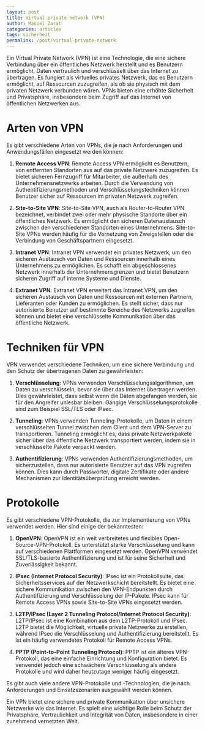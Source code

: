 ```yaml
---
layout: post
title: Virtual private network (VPN)
author: Manuel Zarat
categories: articles
tags: sicherheit
permalink: /post/virtual-private-network
---
```


Ein Virtual Private Network (VPN) ist eine Technologie, die eine sichere Verbindung über ein öffentliches Netzwerk herstellt und es Benutzern ermöglicht, Daten vertraulich und verschlüsselt über das Internet zu übertragen. Es fungiert als virtuelles privates Netzwerk, das es Benutzern ermöglicht, auf Ressourcen zuzugreifen, als ob sie physisch mit dem privaten Netzwerk verbunden wären. VPNs bieten eine erhöhte Sicherheit und Privatsphäre, insbesondere beim Zugriff auf das Internet von öffentlichen Netzwerken aus.

<!--excerpt_separator-->

<h1>Arten von VPN</h1>

Es gibt verschiedene Arten von VPNs, die je nach Anforderungen und Anwendungsfällen eingesetzt werden können:

1. **Remote Access VPN**: Remote Access VPN ermöglicht es Benutzern, von entfernten Standorten aus auf das private Netzwerk zuzugreifen. Es bietet sicheren Fernzugriff für Mitarbeiter, die außerhalb des Unternehmensnetzwerks arbeiten. Durch die Verwendung von Authentifizierungsmethoden und Verschlüsselungstechniken können Benutzer sicher auf Ressourcen im privaten Netzwerk zugreifen.

2. **Site-to-Site VPN**: Site-to-Site VPN, auch als Router-to-Router VPN bezeichnet, verbindet zwei oder mehr physische Standorte über ein öffentliches Netzwerk. Es ermöglicht den sicheren Datenaustausch zwischen den verschiedenen Standorten eines Unternehmens. Site-to-Site VPNs werden häufig für die Vernetzung von Zweigstellen oder die Verbindung von Geschäftspartnern eingesetzt.

3. **Intranet VPN**: Intranet VPN verwendet ein privates Netzwerk, um den sicheren Austausch von Daten und Ressourcen innerhalb eines Unternehmens zu ermöglichen. Es schafft ein abgeschlossenes Netzwerk innerhalb der Unternehmensgrenzen und bietet Benutzern sicheren Zugriff auf interne Systeme und Dienste.

4. **Extranet VPN**: Extranet VPN erweitert das Intranet VPN, um den sicheren Austausch von Daten und Ressourcen mit externen Partnern, Lieferanten oder Kunden zu ermöglichen. Es stellt sicher, dass nur autorisierte Benutzer auf bestimmte Bereiche des Netzwerks zugreifen können und bietet eine verschlüsselte Kommunikation über das öffentliche Netzwerk.

<h1>Techniken für VPN</h1>

VPN verwendet verschiedene Techniken, um eine sichere Verbindung und den Schutz der übertragenen Daten zu gewährleisten:

1. **Verschlüsselung**: VPNs verwenden Verschlüsselungsalgorithmen, um Daten zu verschlüsseln, bevor sie über das Internet übertragen werden. Dies gewährleistet, dass selbst wenn die Daten abgefangen werden, sie für den Angreifer unlesbar bleiben. Gängige Verschlüsselungsprotokolle sind zum Beispiel SSL/TLS oder IPsec.

2. **Tunneling**: VPNs verwenden Tunneling-Protokolle, um Daten in einem verschlüsselten Tunnel zwischen dem Client und dem VPN-Server zu transportieren. Tunneling ermöglicht es, dass private Netzwerkpakete sicher über das öffentliche Netzwerk transportiert werden, indem sie in verschlüsselte Pakete verpackt werden.

3. **Authentifizierung**: VPNs verwenden Authentifizierungsmethoden, um sicherzustellen, dass nur autorisierte Benutzer auf das VPN zugreifen können. Dies kann durch Passwörter, digitale Zertifikate oder andere Mechanismen zur Identitätsüberprüfung erreicht werden.

<h1>Protokolle</h1>

Es gibt verschiedene VPN-Protokolle, die zur Implementierung von VPNs verwendet werden. Hier sind einige der bekanntesten:

1. **OpenVPN**: OpenVPN ist ein weit verbreitetes und flexibles Open-Source-VPN-Protokoll. Es unterstützt starke Verschlüsselung und kann auf verschiedenen Plattformen eingesetzt werden. OpenVPN verwendet SSL/TLS-basierte Authentifizierung und ist für seine Sicherheit und Zuverlässigkeit bekannt.

2. **IPsec (Internet Protocol Security)**: IPsec ist ein Protokollsuite, das Sicherheitsservices auf der Netzwerkschicht bereitstellt. Es bietet eine sichere Kommunikation zwischen den VPN-Endpunkten durch Authentifizierung und Verschlüsselung der IP-Pakete. IPsec kann für Remote Access VPNs sowie Site-to-Site VPNs eingesetzt werden.

3. **L2TP/IPsec (Layer 2 Tunneling Protocol/Internet Protocol Security)**: L2TP/IPsec ist eine Kombination aus dem L2TP-Protokoll und IPsec. L2TP bietet die Möglichkeit, virtuelle private Netzwerke zu erstellen, während IPsec die Verschlüsselung und Authentifizierung bereitstellt. Es ist ein häufig verwendetes Protokoll für Remote Access VPNs.

4. **PPTP (Point-to-Point Tunneling Protocol)**: PPTP ist ein älteres VPN-Protokoll, das eine einfache Einrichtung und Konfiguration bietet. Es verwendet jedoch eine schwächere Verschlüsselung als andere Protokolle und wird daher heutzutage weniger häufig eingesetzt.

Es gibt auch viele andere VPN-Protokolle und -Technologien, die je nach Anforderungen und Einsatzszenarien ausgewählt werden können.

Ein VPN bietet eine sichere und private Kommunikation über unsichere Netzwerke wie das Internet. Es spielt eine wichtige Rolle beim Schutz der Privatsphäre, Vertraulichkeit und Integrität von Daten, insbesondere in einer zunehmend vernetzten Welt.
